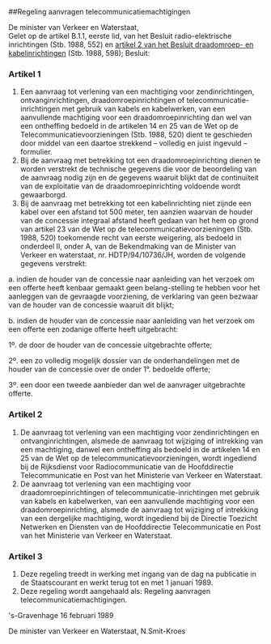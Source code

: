 <meta http-equiv='Content-Type' content='text/html; charset=utf-8' />

##Regeling aanvragen telecommunicatiemachtigingen

De minister van Verkeer en Waterstaat,  
Gelet op de artikel B.1.1, eerste lid, van het Besluit radio-elektrische inrichtingen (Stb. 1988, 552) en [artikel 2 van het Besluit draadomroep- en kabelinrichtingen](../../../../../AMvB/besluit/draadomroep-/en/kabelinrichtingen/BWBR0004451/README.md) (Stb. 1988, 598);
Besluit:    

### Artikel  1  

1.  Een aanvraag tot verlening van een machtiging voor zendinrichtingen, ontvanginrichtingen, draadomroepinrichtingen of telecommunicatie-inrichtingen met gebruik van kabels en kabelwerken, van een aanvullende machtiging voor een draadomroepinrichting dan wel van een ontheffing bedoeld in de artikelen 14 en 25 van de Wet op de Telecommunicatievoorzieningen (Stb. 1988, 520) dient te geschieden door middel van een daartoe strekkend – volledig en juist ingevuld – formulier.   
2.  Bij de aanvraag met betrekking tot een draadomroepinrichting dienen te worden verstrekt de technische gegevens die voor de beoordeling van de aanvraag nodig zijn en de gegevens waaruit blijkt dat de continuïteit van de exploitatie van de draadomroepinrichting voldoende wordt gewaarborgd.   
3.  Bij de aanvraag met betrekking tot een kabelinrichting niet zijnde een kabel over een afstand tot 500 meter, ten aanzien waarvan de houder van de concessie integraal afstand heeft gedaan van het hem op grond van artikel 23 van de Wet op de telecommunicatievoorzieningen (Stb. 1988, 520) toekomende recht van eerste weigering, als bedoeld in onderdeel II, onder A, van de Bekendmaking van de Minister van Verkeer en waterstaat, nr. HDTP/94/10736/JH, worden de volgende gegevens verstrekt: 

a. indien de houder van de concessie naar aanleiding van het verzoek om een offerte heeft kenbaar gemaakt geen belang-stelling te hebben voor het aanleggen van de gevraagde voorziening, de verklaring van geen bezwaar van de houder van de concessie waaruit dit blijkt;  

b. indien de houder van de concessie naar aanleiding van het verzoek om een offerte een zodanige offerte heeft uitgebracht: 

1º. de door de houder van de concessie uitgebrachte offerte;  

2º. een zo volledig mogelijk dossier van de onderhandelingen met de houder van de concessie over de onder 1°. bedoelde offerte;  

3º. een door een tweede aanbieder dan wel de aanvrager uitgebrachte offerte.       

### Artikel  2  

1.  De aanvraag tot verlening van een machtiging voor zendinrichtingen en ontvanginrichtingen, alsmede de aanvraag tot wijziging of intrekking van een machtiging, danwel een ontheffing als bedoeld in de artikelen 14 en 25 van de Wet op de telecommunicatievoorzieningen, wordt ingediend bij de Rijksdienst voor Radiocommunicatie van de Hoofddirectie Telecommunicatie en Post van het Ministerie van Verkeer en Waterstaat.   
2.  De aanvraag tot verlening van een machtiging voor draadomroepinrichtingen of telecommunicatie-inrichtingen met gebruik van kabels en kabelwerken, van een aanvullende machtiging voor een draadomroepinrichting, alsmede de aanvraag tot wijziging of intrekking van een dergelijke machtiging, wordt ingediend bij de Directie Toezicht Netwerken en Diensten van de Hoofddirectie Telecommunicatie en Post van het Ministerie van Verkeer en Waterstaat.   

### Artikel  3  

1.  Deze regeling treedt in werking met ingang van de dag na publicatie in de Staatscourant en werkt terug tot en met 1 januari 1989.   
2.  Deze regeling wordt aangehaald als: Regeling aanvragen telecommunicatiemachtigingen.   

's-Gravenhage 
16 februari 1989    

De 
minister van Verkeer en Waterstaat, 
N.Smit-Kroes    
